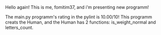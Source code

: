 Hello again! This is me, fomitim37, and i'm presenting new programm!

The main.py programm's rating in the pylint is 10.00/10! This programm creats the Human, and the Human has 2 functions: is_weight_normal and letters_count.

